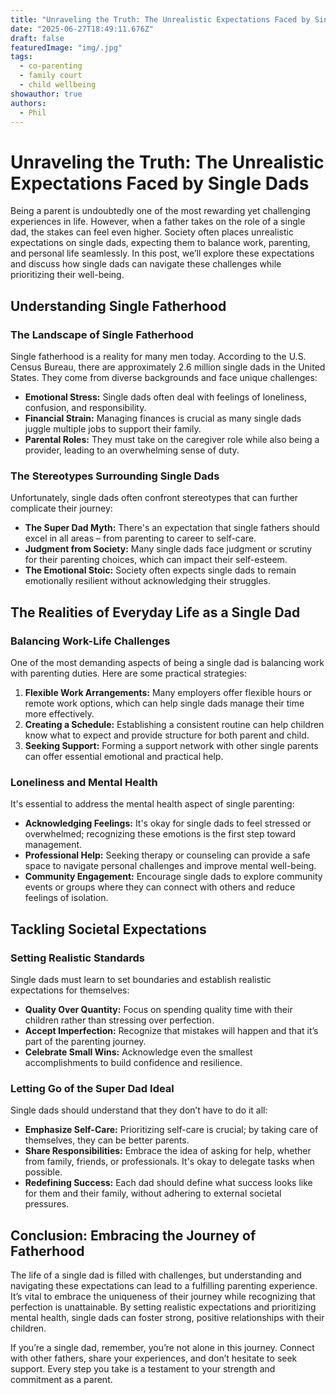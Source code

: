 ```yaml
---
title: "Unraveling the Truth: The Unrealistic Expectations Faced by Single Dads"
date: "2025-06-27T18:49:11.676Z"
draft: false
featuredImage: "img/.jpg"
tags:
  - co-parenting
  - family court
  - child wellbeing
showauthor: true
authors:
  - Phil
---
```


# Unraveling the Truth: The Unrealistic Expectations Faced by Single Dads

Being a parent is undoubtedly one of the most rewarding yet challenging experiences in life. However, when a father takes on the role of a single dad, the stakes can feel even higher. Society often places unrealistic expectations on single dads, expecting them to balance work, parenting, and personal life seamlessly. In this post, we’ll explore these expectations and discuss how single dads can navigate these challenges while prioritizing their well-being.

## Understanding Single Fatherhood

### The Landscape of Single Fatherhood

Single fatherhood is a reality for many men today. According to the U.S. Census Bureau, there are approximately 2.6 million single dads in the United States. They come from diverse backgrounds and face unique challenges:

- **Emotional Stress:** Single dads often deal with feelings of loneliness, confusion, and responsibility.
- **Financial Strain:** Managing finances is crucial as many single dads juggle multiple jobs to support their family.
- **Parental Roles:** They must take on the caregiver role while also being a provider, leading to an overwhelming sense of duty.

### The Stereotypes Surrounding Single Dads

Unfortunately, single dads often confront stereotypes that can further complicate their journey:
- **The Super Dad Myth:** There's an expectation that single fathers should excel in all areas – from parenting to career to self-care.
- **Judgment from Society:** Many single dads face judgment or scrutiny for their parenting choices, which can impact their self-esteem.
- **The Emotional Stoic:** Society often expects single dads to remain emotionally resilient without acknowledging their struggles.

## The Realities of Everyday Life as a Single Dad

### Balancing Work-Life Challenges

One of the most demanding aspects of being a single dad is balancing work with parenting duties. Here are some practical strategies:
1. **Flexible Work Arrangements:** Many employers offer flexible hours or remote work options, which can help single dads manage their time more effectively.
2. **Creating a Schedule:** Establishing a consistent routine can help children know what to expect and provide structure for both parent and child.
3. **Seeking Support:** Forming a support network with other single parents can offer essential emotional and practical help.

### Loneliness and Mental Health

It's essential to address the mental health aspect of single parenting:
- **Acknowledging Feelings:** It's okay for single dads to feel stressed or overwhelmed; recognizing these emotions is the first step toward management.
- **Professional Help:** Seeking therapy or counseling can provide a safe space to navigate personal challenges and improve mental well-being.
- **Community Engagement:** Encourage single dads to explore community events or groups where they can connect with others and reduce feelings of isolation.

## Tackling Societal Expectations

### Setting Realistic Standards

Single dads must learn to set boundaries and establish realistic expectations for themselves:
- **Quality Over Quantity:** Focus on spending quality time with their children rather than stressing over perfection.
- **Accept Imperfection:** Recognize that mistakes will happen and that it’s part of the parenting journey.
- **Celebrate Small Wins:** Acknowledge even the smallest accomplishments to build confidence and resilience.

### Letting Go of the Super Dad Ideal

Single dads should understand that they don’t have to do it all:
- **Emphasize Self-Care:** Prioritizing self-care is crucial; by taking care of themselves, they can be better parents.
- **Share Responsibilities:** Embrace the idea of asking for help, whether from family, friends, or professionals. It's okay to delegate tasks when possible.
- **Redefining Success:** Each dad should define what success looks like for them and their family, without adhering to external societal pressures.

## Conclusion: Embracing the Journey of Fatherhood

The life of a single dad is filled with challenges, but understanding and navigating these expectations can lead to a fulfilling parenting experience. It’s vital to embrace the uniqueness of their journey while recognizing that perfection is unattainable. By setting realistic expectations and prioritizing mental health, single dads can foster strong, positive relationships with their children.  

If you’re a single dad, remember, you’re not alone in this journey. Connect with other fathers, share your experiences, and don’t hesitate to seek support. Every step you take is a testament to your strength and commitment as a parent.

